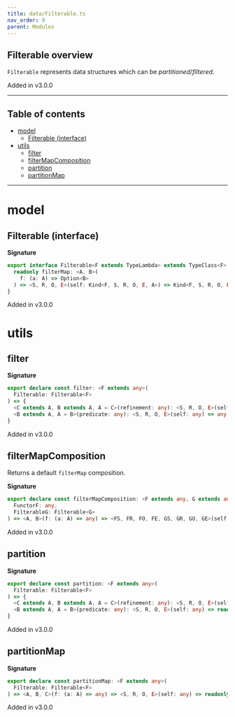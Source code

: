 ```yaml
---
title: data/Filterable.ts
nav_order: 9
parent: Modules
---
```


## Filterable overview

`Filterable` represents data structures which can be _partitioned_/_filtered_.

Added in v3.0.0

---

<h2 class="text-delta">Table of contents</h2>

- [model](#model)
  - [Filterable (interface)](#filterable-interface)
- [utils](#utils)
  - [filter](#filter)
  - [filterMapComposition](#filtermapcomposition)
  - [partition](#partition)
  - [partitionMap](#partitionmap)

---

# model

## Filterable (interface)

**Signature**

```ts
export interface Filterable<F extends TypeLambda> extends TypeClass<F> {
  readonly filterMap: <A, B>(
    f: (a: A) => Option<B>
  ) => <S, R, O, E>(self: Kind<F, S, R, O, E, A>) => Kind<F, S, R, O, E, B>
}
```

Added in v3.0.0

# utils

## filter

**Signature**

```ts
export declare const filter: <F extends any>(
  Filterable: Filterable<F>
) => {
  <C extends A, B extends A, A = C>(refinement: any): <S, R, O, E>(self: any) => any
  <B extends A, A = B>(predicate: any): <S, R, O, E>(self: any) => any
}
```

Added in v3.0.0

## filterMapComposition

Returns a default `filterMap` composition.

**Signature**

```ts
export declare const filterMapComposition: <F extends any, G extends any>(
  FunctorF: any,
  FilterableG: Filterable<G>
) => <A, B>(f: (a: A) => any) => <FS, FR, FO, FE, GS, GR, GO, GE>(self: any) => any
```

Added in v3.0.0

## partition

**Signature**

```ts
export declare const partition: <F extends any>(
  Filterable: Filterable<F>
) => {
  <C extends A, B extends A, A = C>(refinement: any): <S, R, O, E>(self: any) => readonly [any, any]
  <B extends A, A = B>(predicate: any): <S, R, O, E>(self: any) => readonly [any, any]
}
```

Added in v3.0.0

## partitionMap

**Signature**

```ts
export declare const partitionMap: <F extends any>(
  Filterable: Filterable<F>
) => <A, B, C>(f: (a: A) => any) => <S, R, O, E>(self: any) => readonly [any, any]
```

Added in v3.0.0
